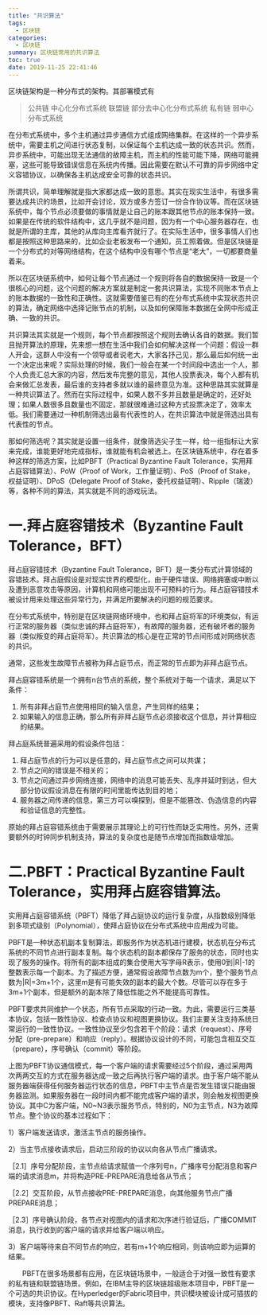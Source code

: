 ```yaml
---
title: "共识算法"
tags:
  - 区块链 
categories:
  - 区块链
summary: 区块链常用的共识算法
toc: true
date: 2019-11-25 22:41:46
---
```


区块链架构是一种分布式的架构。其部署模式有

> 公共链  中心化分布式系统
> 联盟链  部分去中心化分布式系统
> 私有链  弱中心分布式系统
<!--more-->

在分布式系统中，多个主机通过异步通信方式组成网络集群。在这样的一个异步系统中，需要主机之间进行状态复制，以保证每个主机达成一致的状态共识。然而，异步系统中，可能出现无法通信的故障主机，而主机的性能可能下降，网络可能拥塞，这些可能导致错误信息在系统内传播。因此需要在默认不可靠的异步网络中定义容错协议，以确保各主机达成安全可靠的状态共识。

所谓共识，简单理解就是指大家都达成一致的意思。其实在现实生活中，有很多需要达成共识的场景，比如开会讨论，双方或多方签订一份合作协议等。而在区块链系统中，每个节点必须要做的事情就是让自己的账本跟其他节点的账本保持一致。如果是在传统的软件结构中，这几乎就不是问题，因为有一个中心服务器存在，也就是所谓的主库，其他的从库向主库看齐就行了。在实际生活中，很多事情人们也都是按照这种思路来的，比如企业老板发布一个通知，员工照着做。但是区块链是一个分布式的对等网络结构，在这个结构中没有哪个节点是“老大”，一切都要商量着来。

所以在区块链系统中，如何让每个节点通过一个规则将各自的数据保持一致是一个很核心的问题，这个问题的解决方案就是制定一套共识算法，实现不同账本节点上的账本数据的一致性和正确性。这就需要借鉴已有的在分布式系统中实现状态共识的算法，确定网络中选择记账节点的机制，以及如何保障账本数据在全网中形成正确、一致的共识。

共识算法其实就是一个规则，每个节点都按照这个规则去确认各自的数据。我们暂且抛开算法的原理，先来想一想在生活中我们会如何解决这样一个问题：假设一群人开会，这群人中没有一个领导或者说老大，大家各抒己见，那么最后如何统一出一个决定出来呢？实际处理的时候，我们一般会在某一个时间段中选出一个人，那个人负责汇总大家的内容，然后发布完整的意见，其他人投票表决，每个人都有机会来做汇总发表，最后谁的支持者多就以谁的最终意见为准。这种思路其实就算是一种共识算法了。然而在实际过程中，如果人数不多并且数量是确定的，还好处理；如果人数很多且数量也不固定，那就很难通过这种方式投票决定了，效率太低。我们需要通过一种机制筛选出最有代表性的人，在共识算法中就是筛选出具有代表性的节点。

那如何筛选呢？其实就是设置一组条件，就像筛选尖子生一样，给一组指标让大家来完成，谁能更好地完成指标，谁就能有机会被选上。在区块链系统中，存在着多种这样的筛选方案，比如PBFT（Practical Byzantine Fault Tolerance，实用拜占庭容错算法）、PoW（Proof of Work，工作量证明）、PoS（Proof of Stake，权益证明）、DPoS（Delegate Proof of Stake，委托权益证明）、Ripple（瑞波）等，各种不同的算法，其实就是不同的游戏玩法。

# 一.拜占庭容错技术（Byzantine Fault Tolerance，BFT）

拜占庭容错技术（Byzantine Fault Tolerance，BFT）是一类分布式计算领域的容错技术。拜占庭假设是对现实世界的模型化，由于硬件错误、网络拥塞或中断以及遭到恶意攻击等原因，计算机和网络可能出现不可预料的行为。拜占庭容错技术被设计用来处理这些异常行为，并满足所要解决的问题的规范要求。

在分布式系统中，特别是在区块链网络环境中，也和拜占庭将军的环境类似，有运行正常的服务器（类似忠诚的拜占庭将军），有故障的服务器，还有破坏者的服务器（类似叛变的拜占庭将军）。共识算法的核心是在正常的节点间形成对网络状态的共识。

通常，这些发生故障节点被称为拜占庭节点，而正常的节点即为非拜占庭节点。

拜占庭容错系统是一个拥有n台节点的系统，整个系统对于每一个请求，满足以下条件：

1. 所有非拜占庭节点使用相同的输入信息，产生同样的结果；
2. 如果输入的信息正确，那么所有非拜占庭节点必须接收这个信息，并计算相应的结果。

拜占庭系统普遍采用的假设条件包括：

1. 拜占庭节点的行为可以是任意的，拜占庭节点之间可以共谋；
2. 节点之间的错误是不相关的；
3. 节点之间通过异步网络连接，网络中的消息可能丢失、乱序并延时到达，但大部分协议假设消息在有限的时间里能传达到目的地；
4. 服务器之间传递的信息，第三方可以嗅探到，但是不能篡改、伪造信息的内容和验证信息的完整性。

原始的拜占庭容错系统由于需要展示其理论上的可行性而缺乏实用性。另外，还需要额外的时钟同步机制支持，算法的复杂度也是随节点增加而指数级增加。

# 二.PBFT：Practical Byzantine Fault Tolerance，实用拜占庭容错算法。

实用拜占庭容错系统（PBFT）降低了拜占庭协议的运行复杂度，从指数级别降低到多项式级别（Polynomial），使拜占庭协议在分布式系统中应用成为可能。

PBFT是一种状态机副本复制算法，即服务作为状态机进行建模，状态机在分布式系统的不同节点进行副本复制。每个状态机的副本都保存了服务的状态，同时也实现了服务的操作。将所有的副本组成的集合使用大写字母R表示，使用0到|R|-1的整数表示每一个副本。为了描述方便，通常假设故障节点数为m个，整个服务节点数为|R|=3m+1个，这里m是有可能失效的副本的最大个数。尽管可以存在多于3m+1个副本，但是额外的副本除了降低性能之外不能提高可靠性。

PBFT要求共同维护一个状态，所有节点采取的行动一致。为此，需要运行三类基本协议，包括一致性协议、检查点协议和视图更换协议。我们主要关注支持系统日常运行的一致性协议。一致性协议至少包含若干个阶段：请求（request）、序号分配（pre-prepare）和响应（reply）。根据协议设计的不同，可能包含相互交互（prepare），序号确认（commit）等阶段。

上图为PBFT协议通信模式，每一个客户端的请求需要经过5个阶段，通过采用两次两两交互的方式在服务器达成一致之后再执行客户端的请求。由于客户端不能从服务器端获得任何服务器运行状态的信息，PBFT中主节点是否发生错误只能由服务器监测。如果服务器在一段时间内都不能完成客户端的请求，则会触发视图更换协议。其中C为客户端，N0~N3表示服务节点，特别的，N0为主节点，N3为故障节点。整个协议的基本过程如下：

1）客户端发送请求，激活主节点的服务操作。

2）当主节点接收请求后，启动三阶段的协议以向各从节点广播请求。

［2.1］序号分配阶段，主节点给请求赋值一个序列号n，广播序号分配消息和客户端的请求消息m，并将构造PRE-PREPARE消息给各从节点；

［2.2］交互阶段，从节点接收PRE-PREPARE消息，向其他服务节点广播PREPARE消息；

［2.3］序号确认阶段，各节点对视图内的请求和次序进行验证后，广播COMMIT消息，执行收到的客户端的请求并给客户端以响应。

3）客户端等待来自不同节点的响应，若有m+1个响应相同，则该响应即为运算的结果。

 

　　PBFT在很多场景都有应用，在区块链场景中，一般适合于对强一致性有要求的私有链和联盟链场景。例如，在IBM主导的区块链超级账本项目中，PBFT是一个可选的共识协议。在Hyperledger的Fabric项目中，共识模块被设计成可插拔的模块，支持像PBFT、Raft等共识算法。


